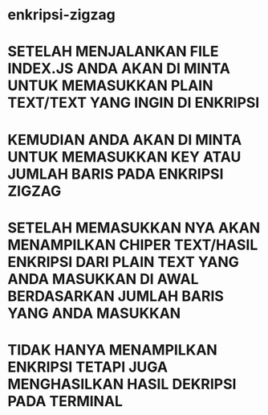 # enkripsi-zigzag
# SETELAH MENJALANKAN FILE INDEX.JS ANDA AKAN DI MINTA UNTUK MEMASUKKAN PLAIN TEXT/TEXT YANG INGIN DI ENKRIPSI
# KEMUDIAN ANDA AKAN DI MINTA UNTUK MEMASUKKAN KEY ATAU JUMLAH BARIS PADA ENKRIPSI ZIGZAG
# SETELAH MEMASUKKAN NYA AKAN MENAMPILKAN CHIPER TEXT/HASIL ENKRIPSI DARI PLAIN TEXT YANG ANDA MASUKKAN DI AWAL BERDASARKAN JUMLAH BARIS YANG ANDA MASUKKAN 
# TIDAK HANYA MENAMPILKAN ENKRIPSI TETAPI JUGA MENGHASILKAN HASIL DEKRIPSI PADA TERMINAL
